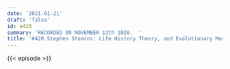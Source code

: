 ```yaml
---
date: '2021-01-21'
draft: 'false'
id: e420
summary: 'RECORDED ON NOVEMBER 13th 2020.  '
title: '#420 Stephen Stearns: Life History Theory, and Evolutionary Medicine'
---
```

{{< episode >}}
